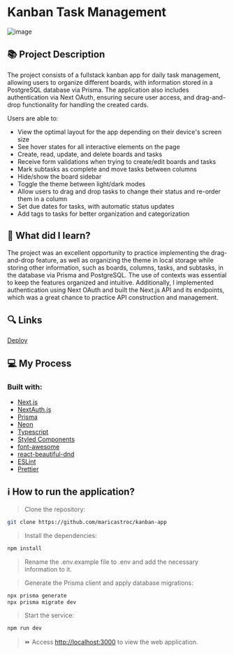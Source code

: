 # Kanban Task Management 
![image](https://github.com/user-attachments/assets/6876f831-7719-4f52-bf24-3e84eb236bea)

## 📚 Project Description

The project consists of a fullstack kanban app for daily task management, allowing users to organize different boards, with information stored in a PostgreSQL database via Prisma. The application also includes authentication via Next OAuth, ensuring secure user access, and drag-and-drop functionality for handling the created cards.

Users are able to:

- View the optimal layout for the app depending on their device's screen size
- See hover states for all interactive elements on the page
- Create, read, update, and delete boards and tasks
- Receive form validations when trying to create/edit boards and tasks
- Mark subtasks as complete and move tasks between columns
- Hide/show the board sidebar
- Toggle the theme between light/dark modes
- Allow users to drag and drop tasks to change their status and re-order them in a column
- Set due dates for tasks, with automatic status updates
- Add tags to tasks for better organization and categorization


## 📌 What did I learn?

The project was an excellent opportunity to practice implementing the drag-and-drop feature, as well as organizing the theme in local storage while storing other information, such as boards, columns, tasks, and subtasks, in the database via Prisma and PostgreSQL. The use of contexts was essential to keep the features organized and intuitive. Additionally, I implemented authentication using Next OAuth and built the Next.js API and its endpoints, which was a great chance to practice API construction and management.

## 🔍 Links
[Deploy](https://kanban-app-maricastroc.vercel.app/)

## 💻 My Process
### Built with:

- [Next.js](https://nextjs.org/)
- [NextAuth.js](https://next-auth.js.org/configuration/providers/oauth)
- [Prisma](https://www.prisma.io/)
- [Neon](https://neon.tech/?gad_source=1&gclid=Cj0KCQiAq-u9BhCjARIsANLj-s3f2u0yUqs4SfDbXQPqXPR2a7bbNzjsi30-7sY7k3lD8TcyYiY4aD8aAoH8EALw_wcB)
- [Typescript](https://www.typescriptlang.org/)
- [Styled Components](https://styled-components.com/)
- [font-awesome](https://fontawesome.com/)
- [react-beautiful-dnd](https://www.npmjs.com/package/react-beautiful-dnd/v/11.0.2)
- [ESLint](https://eslint.org/)
- [Prettier](https://prettier.io/)

## ℹ️ How to run the application?

> Clone the repository:

```bash
git clone https://github.com/maricastroc/kanban-app
```

> Install the dependencies:

```bash
npm install
```

> Rename the .env.example file to .env and add the necessary information to it.

> Generate the Prisma client and apply database migrations:

```bash
npx prisma generate
npx prisma migrate dev
```

> Start the service:

```bash
npm run dev
```

> ⏩ Access [http://localhost:3000](http://localhost:3000) to view the web application.
